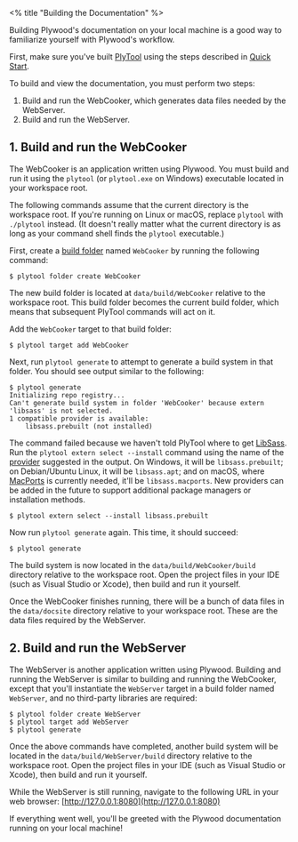 <% title "Building the Documentation" %>

Building Plywood's documentation on your local machine is a good way to familiarize yourself with Plywood's workflow.

First, make sure you've built [PlyTool](PlyTool) using the steps described in [Quick Start](QuickStart).

To build and view the documentation, you must perform two steps:

1. Build and run the WebCooker, which generates data files needed by the WebServer.
2. Build and run the WebServer.

## 1. Build and run the WebCooker

The WebCooker is an application written using Plywood. You must build and run it using the `plytool` (or `plytool.exe` on Windows) executable located in your workspace root.

The following commands assume that the current directory is the workspace root. If you're running on Linux or macOS, replace `plytool` with `./plytool` instead. (It doesn't really matter what the current directory is as long as your command shell finds the `plytool` executable.)

First, create a [build folder](KeyConcepts#build-folders) named `WebCooker` by running the following command:

    $ plytool folder create WebCooker

The new build folder is located at `data/build/WebCooker` relative to the workspace root. This build folder becomes the current build folder, which means that subsequent PlyTool commands will act on it.

Add the `WebCooker` target to that build folder:

    $ plytool target add WebCooker

Next, run `plytool generate` to attempt to generate a build system in that folder. You should see output similar to the following:

    $ plytool generate
    Initializing repo registry...
    Can't generate build system in folder 'WebCooker' because extern 'libsass' is not selected.
    1 compatible provider is available:
        libsass.prebuilt (not installed)

The command failed because we haven't told PlyTool where to get [LibSass](https://sass-lang.com/libsass). Run the `plytool extern select --install` command using the name of the [provider](KeyConcepts#extern-providers) suggested in the output. On Windows, it will be `libsass.prebuilt`; on Debian/Ubuntu Linux, it will be `libsass.apt`; and on macOS, where [MacPorts](https://www.macports.org/) is currently needed, it'll be `libsass.macports`. New providers can be added in the future to support additional package managers or installation methods.

    $ plytool extern select --install libsass.prebuilt

Now run `plytool generate` again. This time, it should succeed:

    $ plytool generate

The build system is now located in the `data/build/WebCooker/build` directory relative to the workspace root. Open the project files in your IDE (such as Visual Studio or Xcode), then build and run it yourself.

Once the WebCooker finishes running, there will be a bunch of data files in the `data/docsite` directory relative to your workspace root. These are the data files required by the WebServer.

## 2. Build and run the WebServer

The WebServer is another application written using Plywood. Building and running the WebServer is similar to building and running the WebCooker, except that you'll instantiate the `WebServer` target in a build folder named `WebServer`, and no third-party libraries are required:

    $ plytool folder create WebServer
    $ plytool target add WebServer
    $ plytool generate

Once the above commands have completed, another build system will be located in the `data/build/WebServer/build` directory relative to the workspace root. Open the project files in your IDE (such as Visual Studio or Xcode), then build and run it yourself.

While the WebServer is still running, navigate to the following URL in your web browser: [http://127.0.0.1:8080](http://127.0.0.1:8080)

If everything went well, you'll be greeted with the Plywood documentation running on your local machine!
